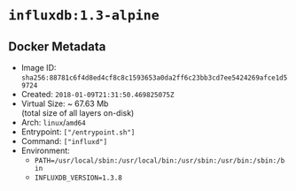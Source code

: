 # `influxdb:1.3-alpine`

## Docker Metadata

- Image ID: `sha256:88781c6f4d8ed4cf8c8c1593653a0da2ff6c23bb3cd7ee5424269afce1d59724`
- Created: `2018-01-09T21:31:50.469825075Z`
- Virtual Size: ~ 67.63 Mb  
  (total size of all layers on-disk)
- Arch: `linux`/`amd64`
- Entrypoint: `["/entrypoint.sh"]`
- Command: `["influxd"]`
- Environment:
  - `PATH=/usr/local/sbin:/usr/local/bin:/usr/sbin:/usr/bin:/sbin:/bin`
  - `INFLUXDB_VERSION=1.3.8`
